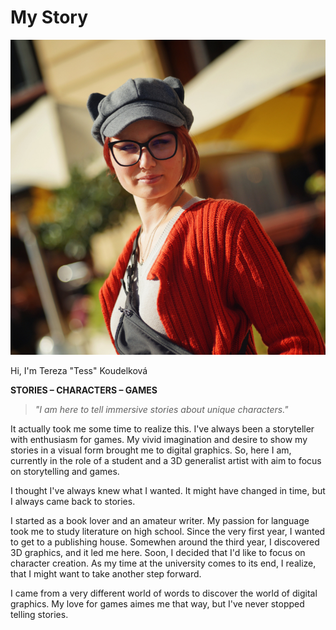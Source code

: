 # My Story

![Me with significant red hair wearing glasses and an orange autumn sweater coat with a cap with ears](img/tereza-koudelkova.jpg)

Hi, I'm Tereza "Tess" Koudelková

**STORIES – CHARACTERS – GAMES**

> *"I am here to tell immersive stories about unique characters."*

It actually took me some time to realize this. I've always been a storyteller with enthusiasm for games. My vivid imagination and desire to show my stories in a visual form brought me to digital graphics. So, here I am, currently in the role of a student and a 3D generalist artist with aim to focus on storytelling and games.

I thought I've always knew what I wanted. It might have changed in time, but I always came back to stories.

I started as a book lover and an amateur writer. My passion for language took me to study literature on high school. Since the very first year, I wanted to get to a publishing house. Somewhen around the third year, I discovered 3D graphics, and it led me here. Soon, I decided that I'd like to focus on character creation. As my time at the university comes to its end, I realize, that I might want to take another step forward.

I came from a very different world of words to discover the world of digital graphics. My love for games aimes me that way, but I've never stopped telling stories.
